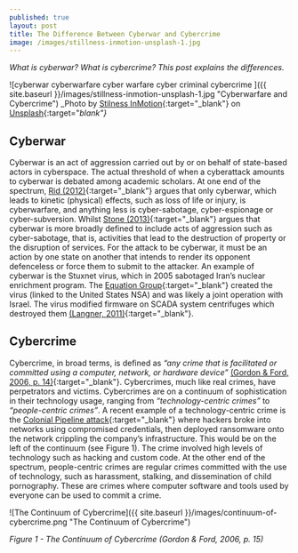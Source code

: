 ```yaml
---
published: true
layout: post
title: The Difference Between Cyberwar and Cybercrime
image: /images/stillness-inmotion-unsplash-1.jpg
---
```


_What is cyberwar? What is cybercrime? This post explains the differences._

![cyberwar cyberwarfare cyber warfare cyber criminal cybercrime ]({{ site.baseurl }}/images/stillness-inmotion-unsplash-1.jpg "Cyberwarfare and Cybercrime") 
_Photo by [Stilness InMotion](https://unsplash.com/@stillnes_in_motion){:target="_blank"} on [Unsplash](https://unsplash.com/s/photos/cybercrime){:target="_blank"}_   

## Cyberwar
Cyberwar is an act of aggression carried out by or on behalf of state-based actors in cyberspace.  The actual threshold of when a cyberattack amounts to cyberwar is debated among academic scholars.  At one end of the spectrum, [Rid (2012)](https://files.catbox.moe/ii93cc.pdf){:target="_blank"} argues that only cyberwar, which leads to kinetic (physical) effects, such as loss of life or injury, is cyberwarfare, and anything less is cyber-sabotage, cyber-espionage or cyber-subversion. Whilst [Stone (2013)](https://files.catbox.moe/30q3ju.pdf){:target="_blank"} argues that cyberwar is more broadly defined to include acts of aggression such as cyber-sabotage, that is, activities that lead to the destruction of property or the disruption of services. For the attack to be cyberwar, it must be an action by one state on another that intends to render its opponent defenceless or force them to submit to the attacker.  An example of cyberwar is the Stuxnet virus, which in 2005 sabotaged Iran’s nuclear enrichment program. The [Equation Group](https://en.wikipedia.org/wiki/Equation_Group){:target="_blank"} created the virus (linked to the United States NSA) and was likely a joint operation with Israel. The virus modified firmware on SCADA system centrifuges which destroyed them [(Langner, 2011)](https://doi.org/10.1109/msp.2011.67){:target="_blank"}. 

## Cybercrime

Cybercrime, in broad terms, is defined as _“any crime that is facilitated or committed using a computer, network, or hardware device”_ [(Gordon & Ford, 2006, p. 14)](http://citeseerx.ist.psu.edu/viewdoc/download?doi=10.1.1.302.2178&rep=rep1&type=pdf){:target="_blank"}. Cybercrimes, much like real crimes, have perpetrators and victims. Cybercrimes are on a continuum of sophistication in their technology usage, ranging from _“technology-centric crimes”_ to _“people-centric crimes”_. A recent example of a technology-centric crime is the [Colonial Pipeline attack](https://en.wikipedia.org/wiki/Colonial_Pipeline_ransomware_attack){:target="_blank"} where hackers broke into networks using compromised credentials, then deployed ransomware onto the network crippling the company’s infrastructure. This would be on the left of the continuum (see Figure 1). The crime involved high levels of technology such as hacking and custom code. At the other end of the spectrum, people-centric crimes are regular crimes committed with the use of technology, such as harassment, stalking, and dissemination of child pornography. These are crimes where computer software and tools used by everyone can be used to commit a crime.

![The Continuum of Cybercrime]({{ site.baseurl }}/images/continuum-of-cybercrime.png "The Continuum of Cybercrime")

_Figure 1 - The Continuum of Cybercrime (Gordon & Ford, 2006, p. 15)_
